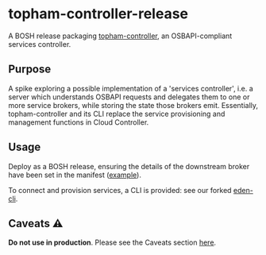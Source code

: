 # topham-controller-release

A BOSH release packaging [topham-controller](https://github.com/pivotal-cf-experimental/topham-controller), an OSBAPI-compliant services controller.

## Purpose

A spike exploring a possible implementation of a 'services controller', i.e. a server which understands OSBAPI requests and delegates them to one or more service brokers, while storing the state those brokers emit. Essentially, topham-controller and its CLI replace the service provisioning and management functions in Cloud Controller.

## Usage

Deploy as a BOSH release, ensuring the details of the downstream broker have been set in the manifest ([example](https://github.com/pivotal-cf-experimental/topham-controller-release/blob/master/manifest.yml)).

To connect and provision services, a CLI is provided: see our forked [eden-cli](https://github.com/pivotal-cf-experimental/eden/tree/spike-services-controller-client).

## Caveats ⚠️

**Do not use in production**. Please see the Caveats section [here](https://github.com/pivotal-cf-experimental/topham-controller/blob/master/README.md).
